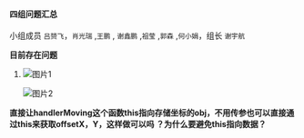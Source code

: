 #### 四组问题汇总 

小组成员 `吕赟飞`，`肖光瑞` ,`王鹏` , `谢鑫鹏` ,`祖莹` ,`郭森` ,`何小娟`，组长 `谢宇航`

**目前存在问题**



1. ![图片1](<https://www.xyhthink.com/img/1.png>)

   ![图片2](<https://www.xyhthink.com/img/2.png>)

**直接让handlerMoving这个函数this指向存储坐标的obj，不用传参也可以直接通过this来获取offsetX，Y，这样做可以吗 ？为什么要避免this指向数据？**